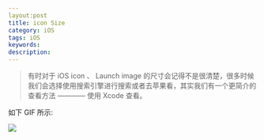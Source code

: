 ```yaml
---
layout:post
title: icon Size 
category: iOS
tags: iOS
keywords:
description:
---
```


>有时对于 iOS icon 、 Launch image 的尺寸会记得不是很清楚，很多时候我们会选择使用搜索引擎进行搜索或者去苹果看，其实我们有一个更简介的查看方法 ———— 使用 Xcode 查看。

如下 GIF 所示:

![](/public/img/iOS-icon.gif)